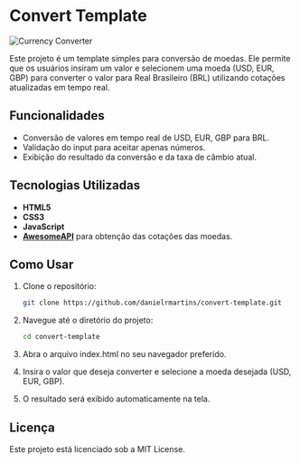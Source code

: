 # Convert Template

![Currency Converter](https://img.shields.io/badge/Currency-Converter-blue)

Este projeto é um template simples para conversão de moedas. Ele permite que os usuários insiram um valor e selecionem uma moeda (USD, EUR, GBP) para converter o valor para Real Brasileiro (BRL) utilizando cotações atualizadas em tempo real.

## Funcionalidades

- Conversão de valores em tempo real de USD, EUR, GBP para BRL.
- Validação do input para aceitar apenas números.
- Exibição do resultado da conversão e da taxa de câmbio atual.

## Tecnologias Utilizadas

- **HTML5**
- **CSS3**
- **JavaScript**
- **[AwesomeAPI](https://docs.awesomeapi.com.br/api-de-moedas)** para obtenção das cotações das moedas.

## Como Usar

1. Clone o repositório:

   ```bash
   git clone https://github.com/danielrmartins/convert-template.git
2. Navegue até o diretório do projeto:

   ```bash
   cd convert-template
3. Abra o arquivo index.html no seu navegador preferido.
4. Insira o valor que deseja converter e selecione a moeda desejada (USD, EUR, GBP).
5. O resultado será exibido automaticamente na tela.

## Licença
Este projeto está licenciado sob a MIT License.
